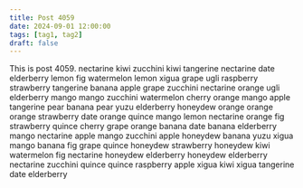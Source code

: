 ```yaml
---
title: Post 4059
date: 2024-09-01 12:00:00
tags: [tag1, tag2]
draft: false
---
```

This is post 4059.
nectarine
kiwi
zucchini
kiwi
tangerine
nectarine
date
elderberry
lemon
fig
watermelon
lemon
xigua
grape
ugli
raspberry
strawberry
tangerine
banana
apple
grape
zucchini
nectarine
orange
ugli
elderberry
mango
mango
zucchini
watermelon
cherry
orange
mango
apple
tangerine
pear
banana
pear
yuzu
elderberry
honeydew
orange
orange
orange
strawberry
date
orange
quince
mango
lemon
nectarine
orange
fig
strawberry
quince
cherry
grape
orange
banana
date
banana
elderberry
mango
nectarine
apple
mango
zucchini
apple
honeydew
banana
yuzu
xigua
mango
banana
fig
grape
quince
honeydew
strawberry
honeydew
kiwi
watermelon
fig
nectarine
honeydew
elderberry
honeydew
elderberry
nectarine
zucchini
quince
quince
raspberry
apple
xigua
kiwi
xigua
tangerine
date
elderberry
